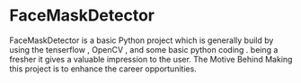 # FaceMaskDetector
FaceMaskDetector is a basic Python project which is generally build by using the tenserflow , OpenCV , and some basic python coding . being a fresher it gives a valuable impression to the user. 
The Motive Behind Making this project is to enhance the career opportunities.
